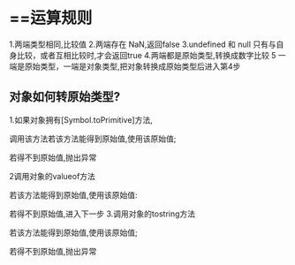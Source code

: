 

# ==运算规则

1.两端类型相同,比较值
2.两端存在 NaN,返回false
3.undefined 和 null 只有与自身比较，或者互相比较时,才会返回true
4.两端都是原始类型,转换成数字比较
5 一端是原始类型，一端是对象类型,把对象转换成原始类型后进入第4步

## 对象如何转原始类型?

1.如果对象拥有[Symbol.toPrimitive]方法,

调用该方法若该方法能得到原始值,使用该原始值;

若得不到原始值,抛出异常

2调用对象的valueof方法

若该方法能得到原始值,使用该原始值:

若得不到原始值,进入下一步
3.调用对象的tostring方法

若该方法能得到原始值,使用该原始值;

若得不到原始值,抛出异常